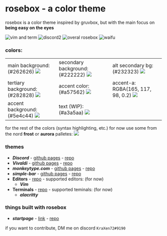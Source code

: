 # rosebox - a color theme
rosebox is a color theme inspired by gruvbox, but with the main focus on **being easy on the eyes**  

![vim and term](https://cdn.discordapp.com/attachments/803974055485112350/804283879094485032/here.png)
![discord2](https://cdn.discordapp.com/attachments/704792091955429426/769205102393032744/unknown.png)
![overal rosebox](https://cdn.discordapp.com/attachments/803974055485112350/804294643826032690/overall_rosebox.png)
![waifu](https://cdn.discordapp.com/attachments/704792091955429426/804774082418966568/unknown.png)
  
### colors:
  
<table>
    <tr>
        <td>
          main background: (#262626)  
                <img src="https://cdn.discordapp.com/attachments/704792091955429426/772205866967105566/262626.png">
        </td>
        <td>
              secondary background: (#222222)  
            <img src="https://cdn.discordapp.com/attachments/704792091955429426/772206545244782622/222222.png">
        </td>
        <td>
            alt secondary bg: (#232323)  
            <img src="https://cdn.discordapp.com/attachments/704792091955429426/772419833819824128/232323.png" >
        </td>
    </tr>
    <tr>
        <td>
            tertiary background: (#282828)  
            <img src="https://cdn.discordapp.com/attachments/704792091955429426/772209107791904768/282828.png" >
        </td>
        <td>
             accent color: (#a57562)  
            <img src="https://cdn.discordapp.com/attachments/704792091955429426/772207016130379816/a57562.png">
        </td>
        <td>
            accent-a: RGBA(165, 117, 98, 0.2)  
            <img src="https://cdn.discordapp.com/attachments/704792091955429426/772207578406584351/colalpha.png">
        </td>
    </tr>
    <tr>
        <td>
          accent background: (#5e4c44)  
            <img src="https://cdn.discordapp.com/attachments/704792091955429426/772208562717327410/5e4c44.png" >
        </td>
        <td>
            text (WIP): (#a3a5aa)  
            <img src="https://cdn.discordapp.com/attachments/704792091955429426/772209544658419742/a3a5aa.png" >
        </td>
    </tr>
</table>

for the rest of the colors (syntax highlighting, etc.) for now use some from the nord <strong>frost</strong> or <strong>aurora</strong> palletes:
<span style = "width: 100%">
    <img src="https://cdn.discordapp.com/attachments/704792091955429426/804293553982406696/nord.png">

</span>

### themes
- **_Discord_** - [github pages](https://kraxen72.github.io/rosebox/discord) - [repo](https://github.com/KraXen72/rosebox/tree/master/discord)
- **_Vivaldi_** - [github pages](https://kraxen72.github.io/rosebox/vivaldi) - [repo](https://github.com/KraXen72/rosebox/tree/master/vivaldi)
- **_monkeytype.com_** - [github pages](https://kraxen72.github.io/rosebox/monkeytype) - [repo](https://github.com/KraXen72/rosebox/tree/master/monkeytype)
- **_simple-bar_** - [github pages](https://kraxen72.github.io/rosebox/simple-bar-rosebox) - [repo](https://github.com/KraXen72/rosebox/tree/master/simple-bar-rosebox)
- **Editors** - [repo](https://github.com/KraXen72/rosebox/tree/master/editors) - supported editors: (for now)
    - **_Vim_**
- **Terminals** - [repo](https://github.com/KraXen72/rosebox/tree/master/terminals) - supported teminals: (for now)
    - **_alacritty_**
  
### things built with rosebox
- **_startpage_** - [link](https://kraxen72.github.io/rosebox/minimal-startpage) - [repo](https://github.com/KraXen72/rosebox/tree/master/minimal-startpage)

if you want to contribute, DM me on discord ``KraXen72#9190``